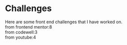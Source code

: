 # Challenges
Here are some front end challenges that I have worked on.
<br>
from frontend mentor:8
<br>
from codewell:3
<br>
from youtube:4
